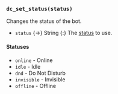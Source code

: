 ### `dc_set_status(status)`

Changes the status of the bot.

- `status` {->} String
  {:} The [status](#statuses) to use.

#### Statuses

* `online` - Online
* `idle` - Idle
* `dnd` - Do Not Disturb
* `invisible` - Invisible
* `offline` - Offline
